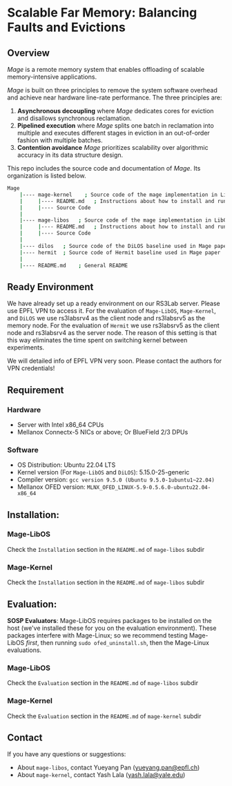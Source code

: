 # Scalable Far Memory: Balancing Faults and Evictions

## Overview
*Mage* is a remote memory system that enables offloading of scalable memory-intensive applications.

*Mage* is built on three principles to remove the system software overhead and achieve near hardware line-rate performance. The three principles are:

1. **Asynchronous decoupling** where *Mage* dedicates cores for eviction and disallows synchronous reclamation.
2. **Pipelined execution** where *Mage* splits one batch in reclamation into multiple and executes different stages in eviction in an out-of-order fashion with multiple batches.
3. **Contention avoidance** *Mage* prioritizes scalability over algorithmic accuracy in its data structure design.

This repo includes the source code and documentation of *Mage*. Its organization is listed below.
```bash
Mage
    |---- mage-kernel    ; Source code of the mage implementation in Linux kernel
    |     |---- README.md   ; Instructions about how to install and run mage-kernel
    |     |---- Source Code
    |
    |---- mage-libos   ; Source code of the mage implementation in LibOS (OSv unikernel)
    |     |---- README.md   ; Instructions about how to install and run mage-libos
    |     |---- Source Code
    |
    |---- dilos   ; Source code of the DiLOS baseline used in Mage paper
    |---- hermit  ; Source code of Hermit baseline used in Mage paper
    |
    |---- README.md    ; General README
```

## Ready Environment
We have already set up a ready environment on our RS3Lab server. Please use EPFL VPN to access it. For the evaluation of `Mage-LibOS`, `Mage-Kernel`, and `DiLOS` we use rs3labsrv4 as the client node and rs3labsrv5 as the memory node. For the evaluation of `Hermit` we use rs3labsrv5 as the client node and rs3labsrv4 as the server node. The reason of this setting is that this way eliminates the time spent on switching kernel between experiments.

We will detailed info of EPFL VPN very soon.
Please contact the authors for VPN credentials!

## Requirement
### Hardware
- Server with Intel x86_64 CPUs
- Mellanox Connectx-5 NICs or above; Or BlueField 2/3 DPUs
### Software
- OS Distribution: Ubuntu 22.04 LTS
- Kernel version (For `Mage-LibOS` and `DiLOS`): 5.15.0-25-generic
- Compiler version: `gcc version 9.5.0 (Ubuntu 9.5.0-1ubuntu1~22.04)`
- Mellanox OFED version: `MLNX_OFED_LINUX-5.9-0.5.6.0-ubuntu22.04-x86_64`

## Installation:
### Mage-LibOS
Check the `Installation` section in the `README.md` of `mage-libos` subdir
### Mage-Kernel
Check the `Installation` section in the `README.md` of `mage-libos` subdir

## Evaluation:

**SOSP Evaluators**: 
Mage-LibOS requires packages to be installed on the host (we've installed these
for you on the evaluation environment). These packages interfere with Mage-Linux; 
so we recommend testing Mage-LibOS _first_, then running `sudo ofed_uninstall.sh`, 
then the Mage-Linux evaluations. 

### Mage-LibOS
Check the `Evaluation` section in the `README.md` of `mage-libos` subdir
### Mage-Kernel
Check the `Evaluation` section in the `README.md` of `mage-kernel` subdir

## Contact
If you have any questions or suggestions:
- About `mage-libos`, contact Yueyang Pan ([yueyang.pan@epfl.ch](mailto:yueyang.pan@epfl.ch))
- About `mage-kernel`, contact Yash Lala ([yash.lala@yale.edu](mailto:yash.lala@yale.edu))
